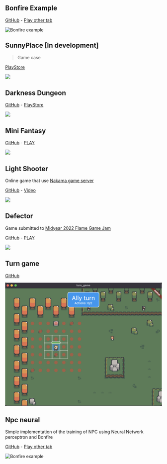## Bonfire Example
[GitHub](https://github.com/RafaelBarbosatec/bonfire/tree/v3.0.0/example)    -   [Play other tab](https://bonfire-engine.github.io/examples/bonfire-v3/)

![Bonfire example](https://bonfire-engine.github.io/examples/bonfire-v3 ':include :type=iframe width=100% height=500px') 

## SunnyPlace [In development]
> Game case

[PlayStore](https://play.google.com/store/apps/details?id=br.com.sunnyplace)

![](../../_media/sunnyplace.gif)

## Darkness Dungeon
[GitHub](https://github.com/RafaelBarbosatec/darkness_dungeon) - [PlayStore](https://play.google.com/store/apps/details?id=com.rafaelbarbosatec.darkness_dungeon)

![](../../_media/example_darkness.gif)

## Mini Fantasy

[GitHub](https://github.com/RafaelBarbosatec/mini_fantasy)   -   [PLAY](https://bonfire-engine.github.io/examples/mini_fantasy/)

![](../../_media/example_mini_fantasy.gif)

## Light Shooter

Online game that use [Nakama game server](https://flutter-nakama.gitbook.io/flutter-nakama/)

[GitHub](https://github.com/RafaelBarbosatec/light_shooter) - 
[Video](https://twitter.com/RafaBarbosaTec/status/1656049304413274113)

![](../../_media/light_shoot.png)

## Defector

Game submitted to [Midyear 2022 Flame Game Jam](https://itch.io/jam/2nd-flame-game-jam/rate/1672215)

[GitHub](https://github.com/RafaelBarbosatec/defector)   -   [PLAY](https://rafaelbarbosatec.itch.io/defector)

![](../../_media/defector.gif)

## Turn game

[GitHub](https://github.com/RafaelBarbosatec/turn_game)

![](https://raw.githubusercontent.com/RafaelBarbosatec/turn_game/main/img/screen%20_shot.png)


## Npc neural

Simple implementation of the training of NPC using Neural Network perceptron and Bonfire


[GitHub](https://github.com/RafaelBarbosatec/npc_neural_training)    -   [Play other tab](https://bonfire-engine.github.io/examples/neural-network)

![Bonfire example](https://bonfire-engine.github.io/examples/neural-network ':include :type=iframe width=100% height=600px') 

